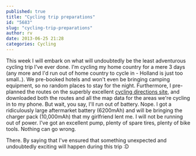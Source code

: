 ```yaml
---
published: true
title: "Cycling trip preparations"
id: "5683"
slug: "cycling-trip-preparations"
author: rv
date: 2013-06-25 21:28
categories: Cycling
---
```

This week I will embark on what will undoubtedly be the least adventurous cycling trip I've ever done. I'm cycling my home country for a mere 3 days (any more and I'd run out of home country to cycle in - Holland is just too small..). We pre-booked hotels and won't even be bringing camping equipment, so no random places to stay for the night. Furthermore, I pre-planned the routes on the superbly excellent <a href="http://en.routeplanner.fietsersbond.nl/" target="_blank">cycling directions site</a>, and downloaded both the routes and all the map data for the areas we're cycling in to my phone. But wait, you say, I'll run out of battery. Nope. I got a ridiculously large aftermarket battery (6200mAh) and will be bringing the charger pack (10,000mAh) that my girlfriend lent me. I will not be running out of power. I've got an excellent pump, plenty of spare tires, plenty of bike tools. Nothing can go wrong.

There. By saying that I've ensured that something unexpected and undoubtedly exciting will happen during this trip :D